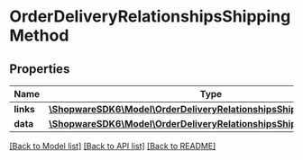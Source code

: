 # OrderDeliveryRelationshipsShippingMethod

## Properties
Name | Type | Description | Notes
------------ | ------------- | ------------- | -------------
**links** | [**\ShopwareSDK6\Model\OrderDeliveryRelationshipsShippingMethodLinks**](OrderDeliveryRelationshipsShippingMethodLinks.md) |  | [optional] 
**data** | [**\ShopwareSDK6\Model\OrderDeliveryRelationshipsShippingMethodData**](OrderDeliveryRelationshipsShippingMethodData.md) |  | [optional] 

[[Back to Model list]](../../README.md#documentation-for-models) [[Back to API list]](../../README.md#documentation-for-api-endpoints) [[Back to README]](../../README.md)

